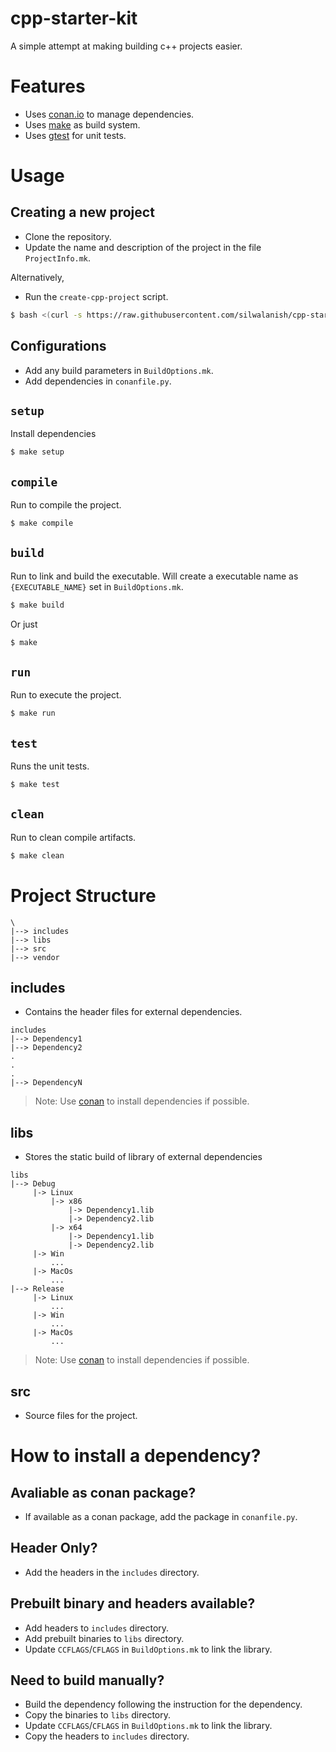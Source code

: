 # cpp-starter-kit
A simple attempt at making building c++ projects easier.

# Features
- Uses [conan.io](https://conan.io/) to manage dependencies.
- Uses [make](https://www.gnu.org/software/make/) as build system.
- Uses [gtest](https://github.com/google/googletest) for unit tests.

# Usage
## Creating a new project
- Clone the repository.
- Update the name and description of the project in the file `ProjectInfo.mk`.

Alternatively,
- Run the `create-cpp-project` script.
```bash
$ bash <(curl -s https://raw.githubusercontent.com/silwalanish/cpp-starter-kit/main/create-cpp-project.sh) -n ${PROJECT_NAME} -p ${PROJECT_PATH}
```

## Configurations
- Add any build parameters in `BuildOptions.mk`.
- Add dependencies in `conanfile.py`.

## `setup`
Install dependencies
```bash
$ make setup
```

## `compile`
Run to compile the project.
```bash
$ make compile
```

## `build`
Run to link and build the executable. Will create a executable name as `{EXECUTABLE_NAME}` set in `BuildOptions.mk`.
```bash
$ make build
```
Or just
```bash
$ make
```

## `run`
Run to execute the project.
```bash
$ make run
```

## `test`
Runs the unit tests.
```bash
$ make test
```

## `clean`
Run to clean compile artifacts.
```bash
$ make clean
```

# Project Structure
```
\
|--> includes
|--> libs
|--> src
|--> vendor
```

## includes
- Contains the header files for external dependencies.
```
includes
|--> Dependency1 
|--> Dependency2
.
.
.
|--> DependencyN
```
> Note: Use [conan](https://conan.io/) to install dependencies if possible.

## libs
- Stores the static build of library of external dependencies
```
libs
|--> Debug
     |-> Linux
         |-> x86
             |-> Dependency1.lib
             |-> Dependency2.lib
         |-> x64
             |-> Dependency1.lib
             |-> Dependency2.lib
     |-> Win
         ...
     |-> MacOs
         ...
|--> Release
     |-> Linux
         ...
     |-> Win
         ...
     |-> MacOs
         ...
```
> Note: Use [conan](https://conan.io/) to install dependencies if possible.

## src
- Source files for the project.

# How to install a dependency?
## Avaliable as conan package?
- If available as a conan package, add the package in `conanfile.py`.

## Header Only?
- Add the headers in the `includes` directory.

## Prebuilt binary and headers available?
- Add headers to `includes` directory.
- Add prebuilt binaries to `libs` directory.
- Update `CCFLAGS`/`CFLAGS` in `BuildOptions.mk` to link the library.

## Need to build manually?
- Build the dependency following the instruction for the dependency.
- Copy the binaries to `libs` directory.
- Update `CCFLAGS`/`CFLAGS` in `BuildOptions.mk` to link the library.
- Copy the headers to `includes` directory.
